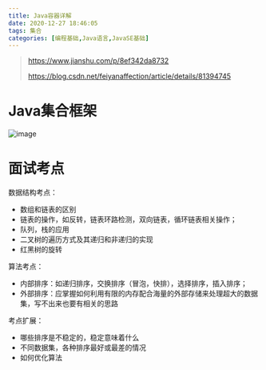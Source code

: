 ```yaml
---
title: Java容器详解
date: 2020-12-27 18:46:05
tags: 集合
categories: [编程基础,Java语言,JavaSE基础]
---
```


> https://www.jianshu.com/p/8ef342da8732
>
> https://blog.csdn.net/feiyanaffection/article/details/81394745

# Java集合框架

![image](/images/2020122705.png)













# 面试考点

数据结构考点：

- 数组和链表的区别
- 链表的操作，如反转，链表环路检测，双向链表，循环链表相关操作；
- 队列，栈的应用
- 二叉树的遍历方式及其递归和非递归的实现
- 红黑树的旋转



算法考点：

- 内部排序：如递归排序，交换排序（冒泡，快排），选择排序，插入排序；
- 外部排序：应掌握如何利用有限的内存配合海量的外部存储来处理超大的数据集，写不出来也要有相关的思路



考点扩展：

- 哪些排序是不稳定的，稳定意味着什么
- 不同数据集，各种排序最好或最差的情况
- 如何优化算法